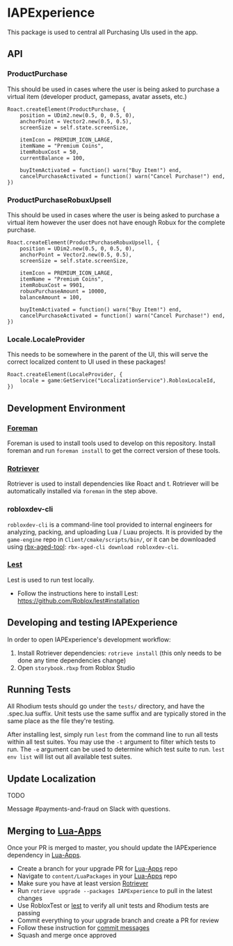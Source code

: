 # IAPExperience
This package is used to central all Purchasing UIs used in the app.

## API

### ProductPurchase
This should be used in cases where the user is being asked to purchase a virtual item (developer product, gamepass, avatar assets, etc.)

    Roact.createElement(ProductPurchase, {
        position = UDim2.new(0.5, 0, 0.5, 0),
        anchorPoint = Vector2.new(0.5, 0.5),
        screenSize = self.state.screenSize,

        itemIcon = PREMIUM_ICON_LARGE,
        itemName = "Premium Coins",
        itemRobuxCost = 50,
        currentBalance = 100,

        buyItemActivated = function() warn("Buy Item!") end,
        cancelPurchaseActivated = function() warn("Cancel Purchase!") end,
    })

### ProductPurchaseRobuxUpsell
This should be used in cases where the user is being asked to purchase a virtual item however the user does not have enough Robux for the complete purchase.

    Roact.createElement(ProductPurchaseRobuxUpsell, {
        position = UDim2.new(0.5, 0, 0.5, 0),
        anchorPoint = Vector2.new(0.5, 0.5),
        screenSize = self.state.screenSize,

        itemIcon = PREMIUM_ICON_LARGE,
        itemName = "Premium Coins",
        itemRobuxCost = 9901,
        robuxPurchaseAmount = 10000,
        balanceAmount = 100,

        buyItemActivated = function() warn("Buy Item!") end,
        cancelPurchaseActivated = function() warn("Cancel Purchase!") end,
    })

### Locale.LocaleProvider
This needs to be somewhere in the parent of the UI, this will serve the correct localized content to UI used in these packages!

    Roact.createElement(LocaleProvider, {
        locale = game:GetService("LocalizationService").RobloxLocaleId,
    })

## Development Environment

### [Foreman](https://github.com/roblox/foreman)
Foreman is used to install tools used to develop on this repository. Install foreman and run `foreman install` to get the correct version of these tools.

### [Rotriever](https://github.com/Roblox/rotriever)
Rotriever is used to install dependencies like Roact and t. Rotriever will be automatically installed via `foreman` in the step above.

### robloxdev-cli
`robloxdev-cli` is a command-line tool provided to internal engineers for analyzing, packing, and uploading Lua / Luau projects. It is provided by the `game-engine` repo in `Client/cmake/scripts/bin/`, or it can be downloaded using [rbx-aged-tool](https://github.com/Roblox/rbx-aged-tool): `rbx-aged-cli download robloxdev-cli`.

### [Lest](https://github.com/Roblox/lest)
Lest is used to run test locally.
- Follow the instructions here to install Lest: <https://github.com/Roblox/lest#installation>

## Developing and testing IAPExperience
In order to open IAPExperience's development workflow:
1. Install Rotriever dependencies: `rotrieve install` (this only needs to be done any time dependencies change)
2. Open `storybook.rbxp` from Roblox Studio

## Running Tests

All Rhodium tests should go under the `tests/` directory, and have the .spec.lua suffix. Unit tests use the same suffix and are typically stored in the same place as the file they're testing.

After installing lest, simply run `lest` from the command line to run all tests within all test suites. You may use the `-t` argument to filter which tests to run. The `-e` argument can be used to determine which test suite to run. `lest env list` will list out all available test suites.

## Update Localization

TODO

Message #payments-and-fraud on Slack with questions.

## Merging to [Lua-Apps](https://github.com/Roblox/lua-apps)

Once your PR is merged to master, you should update the IAPExperience dependency in [Lua-Apps](https://github.com/Roblox/lua-apps).

- Create a branch for your upgrade PR for [Lua-Apps](https://github.com/Roblox/lua-apps) repo
- Navigate to `content/LuaPackages` in your [Lua-Apps](https://github.com/Roblox/lua-apps) repo
- Make sure you have at least version [Rotriever](https://github.com/Roblox/rotriever/releases)
- Run `rotrieve upgrade --packages IAPExperience` to pull in the latest changes
- Use RobloxTest or [lest](https://github.rbx.com/Roblox/lest) to verify all unit tests and Rhodium tests are passing
- Commit everything to your upgrade branch and create a PR for review
- Follow these instruction for [commit messages](https://confluence.rbx.com/display/Client/Commit+Messages)
- Squash and merge once approved
